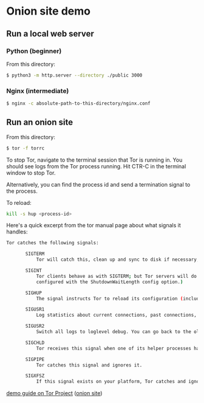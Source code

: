 # Onion site demo

<!-- TODO(lizz): Fill out this readme with instructions! -->

## Run a local web server

### Python (beginner)

From this directory:
```sh
$ python3 -m http.server --directory ./public 3000
```

### Nginx (intermediate)
```sh
$ nginx -c absolute-path-to-this-directory/nginx.conf
```

## Run an onion site

From this directory:
```sh
$ tor -f torrc
```

To stop Tor, navigate to the terminal session that Tor is running in. You should see logs from the Tor process running. Hit CTR-C in the terminal window to stop Tor.

Alternatively, you can find the process id and send a termination signal to the process.

<!-- TODO(lizz): Add more information here -->

To reload:
```sh
kill -s hup <process-id>
```

Here's a quick excerpt from the tor manual page about what signals it handles:
```sh
Tor catches the following signals:

       SIGTERM
           Tor will catch this, clean up and sync to disk if necessary, and exit.

       SIGINT
           Tor clients behave as with SIGTERM; but Tor servers will do a controlled slow shutdown, closing listeners and waiting 30 seconds before exiting. (The delay can be
           configured with the ShutdownWaitLength config option.)

       SIGHUP
           The signal instructs Tor to reload its configuration (including closing and reopening logs), and kill and restart its helper processes if applicable.

       SIGUSR1
           Log statistics about current connections, past connections, and throughput.

       SIGUSR2
           Switch all logs to loglevel debug. You can go back to the old loglevels by sending a SIGHUP.

       SIGCHLD
           Tor receives this signal when one of its helper processes has exited, so it can clean up.

       SIGPIPE
           Tor catches this signal and ignores it.

       SIGXFSZ
           If this signal exists on your platform, Tor catches and ignores it.
```

[demo guide on Tor Project](https://community.torproject.org/onion-services/setup/) ([onion site](http://xmrhfasfg5suueegrnc4gsgyi2tyclcy5oz7f5drnrodmdtob6t2ioyd.onion/onion-services/setup/index.html))